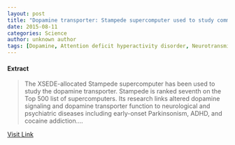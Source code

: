 ```yaml
---
layout: post
title: "Dopamine transporter: Stampede supercomputer used to study common link between addiction, neurological disease"
date: 2015-08-11
categories: Science
author: unknown author
tags: [Dopamine, Attention deficit hyperactivity disorder, Neurotransmitter, Dopamine transporter, Neuroscience, Nervous system, Medical specialties, Medicine, Clinical medicine]
---
```





#### Extract
>The XSEDE-allocated Stampede supercomputer has been used to study the dopamine transporter. Stampede is ranked seventh on the Top 500 list of supercomputers. Its research links altered dopamine signaling and dopamine transporter function to neurological and psychiatric diseases including early-onset Parkinsonism, ADHD, and cocaine addiction....



[Visit Link](http://feeds.sciencedaily.com/~r/sciencedaily/~3/iC6g5ymKfCE/140722164357.htm)


